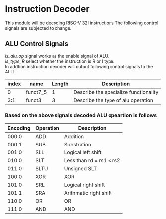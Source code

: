 # Instruction Decoder

This module will be decoding RISC-V 32I instructions
The following control signals are subjected to change.

## ALU Control Signals ##

*is\_alu\_op* signal works as the enable signal of ALU.<br>
*is\_type\_R* select whether the instruction is R or I type.<br>
In addtion instruction decoder will output following control signals to the ALU

index|  name       | Length | Description
-----|-------------|--------|-----------------------------
0    | funct7\_5   | 1      | Describe the specialize functionality
3:1  | funct3      | 3      | Describe the type of alu operation


### Based on the above signals decoded ALU opeartion is follows ###

Encoding  | Operation | Description
----------|-----------|--------------
000 0     | ADD       | Addition
000 1     | SUB       | Substration
001 0     | SLL       | Logical left shift
010 0     | SLT       | Less than rd = rs1 < rs2
011 0     | SLTU      | Unsigned SLT
100 0     | XOR       | XOR
101 0     | SRL       | Logical right shift
101 1     | SRA       | Arithmatic right shift
110 0     | OR        | OR
111 0     | AND       | AND

